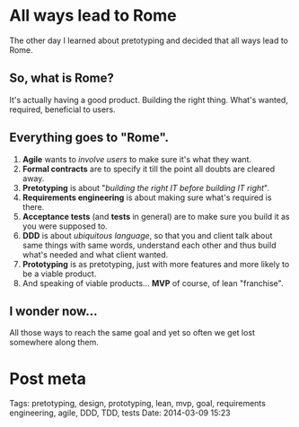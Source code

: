 All ways lead to Rome
=====================

The other day I learned about pretotyping and decided that all ways lead to Rome.

So, what is Rome?
-----------------
It's actually having a good product. Building the right thing. What's wanted, required, beneficial to users.


Everything goes to "Rome".
--------------------------

1. **Agile** wants to *involve users* to make sure it's what they want.
2. **Formal contracts** are to specify it till the point all doubts are cleared away.
3. **Pretotyping** is about "*building the right IT before building IT right*".
4. **Requirements engineering** is about making sure what's required is there.
5. **Acceptance tests** (and **tests** in general) are to make sure you build it as you were supposed to.
6. **DDD** is about *ubiquitous language*, so that you and client talk about same things with same words, understand each other and thus build what's needed and what client wanted.
7. **Prototyping** is as pretotyping, just with more features and more likely to be a viable product.
8. And speaking of viable products... **MVP** of course, of lean "franchise".

I wonder now...
---------------
All those ways to reach the same goal and yet so often we get lost somewhere along them.

Post meta
=========

Tags: pretotyping, design, prototyping, lean, mvp, goal, requirements engineering, agile, DDD, TDD, tests
Date: 2014-03-09 15:23
